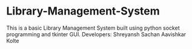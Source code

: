# Library-Management-System
This is a basic Library Management System built using python socket programming and tkinter GUI.
Developers:
Shreyansh Sachan
Aavishkar Kolte

